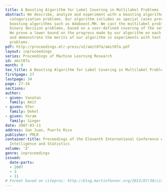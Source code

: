 ```yaml
---
title: A Boosting Algorithm for Label Covering in Multilabel Problems
abstract: We describe, analyze and experiment with a boosting algorithm for multilabel
  categorization problems. Our algorithm includes as special cases previously studied
  boosting algorithms such as Adaboost.MH. We cast the multilabel problem as multiple
  binary decision problems, based on a user-defined covering of the set of labels.
  We prove a lower bound on the progress made by our algorithm on each boosting iteration
  and demonstrate the merits of our algorithm in experiments with text categorization
  problems.
pdf: http://proceedings.mlr.press/v2/amit07a/amit07a.pdf
layout: inproceedings
series: Proceedings of Machine Learning Research
id: amit07a
month: 0
tex_title: A Boosting Algorithm for Label Covering in Multilabel Problems
firstpage: 27
lastpage: 34
page: 27-34
sections: 
author:
- given: Yonatan
  family: Amit
- given: Ofer
  family: Dekel
- given: Yoram
  family: Singer
date: 2007-03-11
address: San Juan, Puerto Rico
publisher: PMLR
container-title: Proceedings of the Eleventh International Conference on Artificial
  Intelligence and Statistics
volume: '2'
genre: inproceedings
issued:
  date-parts:
  - 2007
  - 3
  - 11
# Format based on citeproc: http://blog.martinfenner.org/2013/07/30/citeproc-yaml-for-bibliographies/
---
```

